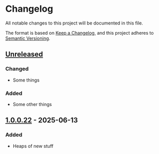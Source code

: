 # Changelog

All notable changes to this project will be documented in this file.

The format is based on [Keep a Changelog](https://keepachangelog.com/en/1.0.0/),
and this project adheres to [Semantic Versioning](https://semver.org/spec/v2.0.0.html).

## [Unreleased]

### Changed

- Some things

### Added

- Some other things

## [1.0.0.22] - 2025-06-13

### Added

- Heaps of new stuff

[unreleased]: https://github.com/Afterlife-Guide/AfterLife.Guide.Document/compare/1.0.0.22...HEAD
[1.0.0.22]: https://github.com/Afterlife-Guide/AfterLife.Guide.Document/compare/cc31a9bc83f42945b81b09972310f155826a809c...1.0.0.22